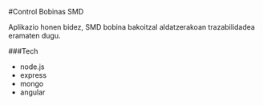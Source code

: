 #Control Bobinas SMD

Aplikazio honen bidez, SMD bobina bakoitzal aldatzerakoan trazabilidadea eramaten dugu.

###Tech
 - node.js
 - express
 - mongo
 - angular
